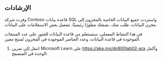 ﻿---
lab:
    title: 'النشاط المعملي 02: استخدام SQL للاستعلام عن قاعدة بيانات Azure SQL'
    module: 'الوحدة 02: استكشف البيانات الارتباطية في Azure'
---

## الإرشادات
وفرت شركة Contoso قاعدة بيانات SQL واستردت جميع البيانات الخاصة بالمخزون إلى مخزن البيانات. طلب منك، بصفتك مطورًا رئيسيًا، تشغيل بعض الاستعلامات على البيانات.

في هذا النشاط المعملي، ستستعلم من قاعدة البيانات للعثور على عدد المنتجات الموجودة في قاعدة البيانات، وعدد العناصر الموجودة في المخزون لمنتج معين.

1.	انتقل إلى تمرين Microsoft Learn على https://aka.ms/dp900lab02-ara وأكمل الوحدة في المتصفح: 
